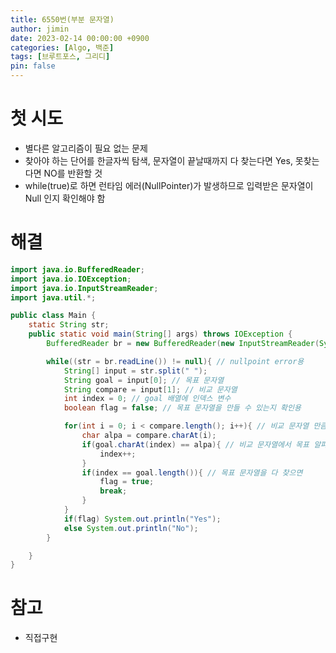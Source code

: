 ```yaml
---
title: 6550번(부분 문자열)
author: jimin
date: 2023-02-14 00:00:00 +0900
categories: [Algo, 백준]
tags: [브루트포스, 그리디]
pin: false
---
```


# 첫 시도

 - 별다른 알고리즘이 필요 없는 문제
 - 찾아야 하는 단어를 한글자씩 탐색, 문자열이 끝날때까지 다 찾는다면 Yes, 못찾는다면 NO를 반환할 것
 - while(true)로 하면 런타임 에러(NullPointer)가 발생하므로 입력받은 문자열이 Null 인지 확인해야 함 

# 해결


```java
import java.io.BufferedReader;
import java.io.IOException;
import java.io.InputStreamReader;
import java.util.*;

public class Main {
    static String str;
    public static void main(String[] args) throws IOException {
        BufferedReader br = new BufferedReader(new InputStreamReader(System.in));

        while((str = br.readLine()) != null){ // nullpoint error용
            String[] input = str.split(" ");
            String goal = input[0]; // 목표 문자열
            String compare = input[1]; // 비교 문자열
            int index = 0; // goal 배열에 인덱스 변수
            boolean flag = false; // 목표 문자열을 만들 수 있는지 확인용

            for(int i = 0; i < compare.length(); i++){ // 비교 문자열 만큼 반복
                char alpa = compare.charAt(i);
                if(goal.charAt(index) == alpa){ // 비교 문자열에서 목표 알파벳을 찾았으면
                    index++;
                }
                if(index == goal.length()){ // 목표 문자열을 다 찾으면
                    flag = true;
                    break;
                }
            }
            if(flag) System.out.println("Yes");
            else System.out.println("No");
        }

    }
}

```

# 참고

 - 직접구현